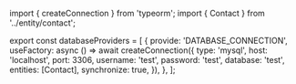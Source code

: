 import { createConnection } from 'typeorm';
import { Contact } from '../entity/contact';

export const databaseProviders = [
{
provide: 'DATABASE_CONNECTION',
useFactory: async () =>
await createConnection({
type: 'mysql',
host: 'localhost',
port: 3306,
username: 'test',
password: 'test',
database: 'test',
entities: [Contact],
synchronize: true,
}),
},
];
